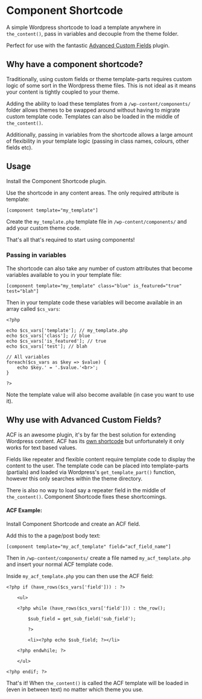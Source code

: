 # Component Shortcode

A simple Wordpress shortcode to load a template anywhere in `the_content()`, pass in variables and decouple from the theme folder.

Perfect for use with the fantastic [Advanced Custom Fields](http://www.advancedcustomfields.com/) plugin.

## Why have a component shortcode?

Traditionally, using custom fields or theme template-parts requires custom logic of some sort in the Wordpress theme files. This is not ideal as it means your content is tightly coupled to your theme.

Adding the ability to load these templates from a `/wp-content/components/` folder allows themes to be swapped around without having to migrate custom template code. Templates can also be loaded in the middle of `the_content()`.

Additionally, passing in variables from the shortcode allows a large amount of flexibility in your template logic (passing in class names, colours, other fields etc).

## Usage

Install the Component Shortcode plugin.

Use the shortcode in any content areas. The only required attribute is template:

`[component template="my_template"]`

Create the `my_template.php` template file in `/wp-content/components/` and add your custom theme code.

That's all that's required to start using components!

### Passing in variables

The shortcode can also take any number of custom attributes that become variables available to you in your template file:

`[component template="my_template" class="blue" is_featured="true" test="blah"]`

Then in your template code these variables will become available in an array called `$cs_vars`:

```
<?php

echo $cs_vars['template']; // my_template.php
echo $cs_vars['class']; // blue
echo $cs_vars['is_featured']; // true
echo $cs_vars['test']; // blah

// All variables
foreach($cs_vars as $key => $value) {
	echo $key.' = '.$value.'<br>';
}
	
?>
```

Note the template value will also become available (in case you want to use it).

## Why use with Advanced Custom Fields?

ACF is an awesome plugin, it's by far the best solution for extending Wordpress content. ACF has its [own shortcode](http://www.advancedcustomfields.com/resources/shortcode/) but unfortunately it only works for text based values.

Fields like repeater and flexible content require template code to display the content to the user. The template code can be placed into template-parts (partials) and loaded via Wordpress's `get_template_part()` function, however this only searches within the theme directory.

There is also no way to load say a repeater field in the middle of `the_content()`. Component Shortcode fixes these shortcomings.

#### ACF Example:

Install Component Shortcode and create an ACF field.

Add this to the a page/post body text:

`[component template="my_acf_template" field="acf_field_name"]`

Then in `/wp-content/components/` create a file named `my_acf_template.php` and insert your normal ACF template code.

Inside `my_acf_template.php` you can then use the ACF field:

```
<?php if (have_rows($cs_vars['field'])) : ?>

	<ul>

	<?php while (have_rows($cs_vars['field'])) : the_row();
		
		$sub_field = get_sub_field('sub_field');
 
		?>
		
		<li><?php echo $sub_field; ?></li>
 
	<?php endwhile; ?>
	
	</ul>
 
<?php endif; ?>
```

That's it! When `the_content()` is called the ACF template will be loaded in (even in between text) no matter which theme you use.